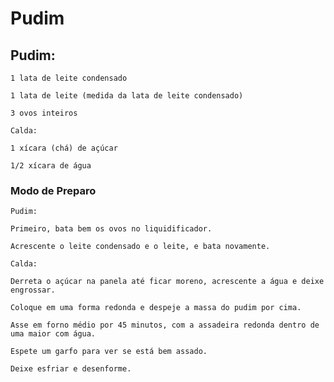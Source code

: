 # Pudim
   ## Pudim:

    1 lata de leite condensado

    1 lata de leite (medida da lata de leite condensado)

    3 ovos inteiros

    Calda:

    1 xícara (chá) de açúcar

    1/2 xícara de água


   ### Modo de Preparo

    Pudim:

    Primeiro, bata bem os ovos no liquidificador.

    Acrescente o leite condensado e o leite, e bata novamente.

    Calda:

    Derreta o açúcar na panela até ficar moreno, acrescente a água e deixe engrossar.

    Coloque em uma forma redonda e despeje a massa do pudim por cima.

    Asse em forno médio por 45 minutos, com a assadeira redonda dentro de uma maior com água.

    Espete um garfo para ver se está bem assado.

    Deixe esfriar e desenforme.